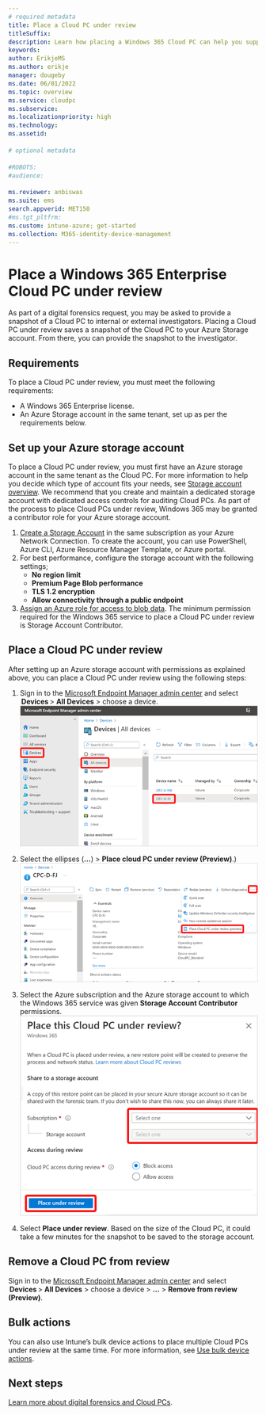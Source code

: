 ```yaml
---
# required metadata
title: Place a Cloud PC under review
titleSuffix:
description: Learn how placing a Windows 365 Cloud PC can help you support digital forensics.
keywords:
author: ErikjeMS  
ms.author: erikje
manager: dougeby
ms.date: 06/01/2022
ms.topic: overview
ms.service: cloudpc
ms.subservice:
ms.localizationpriority: high
ms.technology:
ms.assetid: 

# optional metadata

#ROBOTS:
#audience:

ms.reviewer: anbiswas    
ms.suite: ems
search.appverid: MET150
#ms.tgt_pltfrm:
ms.custom: intune-azure; get-started
ms.collection: M365-identity-device-management
---
```


# Place a Windows 365 Enterprise Cloud PC under review

As part of a digital forensics request, you may be asked to provide a snapshot of a Cloud PC to internal or external investigators. Placing a Cloud PC under review saves a snapshot of the Cloud PC to your Azure Storage account. From there, you can provide the snapshot to the investigator.

## Requirements

To place a Cloud PC under review, you must meet the following requirements:

- A Windows 365 Enterprise license.
- An Azure Storage account in the same tenant, set up as per the requirements below.

## Set up your Azure storage account

To place a Cloud PC under review, you must first have an Azure storage account in the same tenant as the Cloud PC. For more information to help you decide which type of account fits your needs, see [Storage account overview](/azure/storage/common/storage-account-overview). We recommend that you create and maintain a dedicated storage account with dedicated access controls for auditing Cloud PCs.
As part of the process to place Cloud PCs under review, Windows 365 may be granted a contributor role for your Azure storage account.

1. [Create a Storage Account](/azure/storage/common/storage-account-create) in the same subscription as your Azure Network Connection. To create the account, you can use PowerShell, Azure CLI, Azure Resource Manager Template, or Azure portal.
2. For best performance, configure the storage account with the following settings;
    - **No region limit**
    - **Premium Page Blob performance**
    - **TLS 1.2 encryption**
    - **Allow connectivity through a public endpoint**
3. [Assign an Azure role for access to blob data](/azure/storage/blobs/assign-azure-role-data-access). The minimum permission required for the Windows 365 service to place a Cloud PC under review is Storage Account Contributor.

## Place a Cloud PC under review

After setting up an Azure storage account with permissions as explained above, you can place a Cloud PC under review using the following steps:

1. Sign in to the [Microsoft Endpoint Manager admin center](https://go.microsoft.com/fwlink/?linkid=2109431) and select  **Devices** > **All Devices** > choose a device.
    ![Screenshot of choose a device](./media/place-cloud-pc-under-review/choose-device.png)
    
2. Select the ellipses (**…**) > **Place cloud PC under review (Preview)**.)
    ![Screenshot of place a Cloud PC under review](./media/place-cloud-pc-under-review/place-cloud-pc-under-review.png)
    
3. Select the Azure subscription and the Azure storage account to which the Windows 365 service was given **Storage Account Contributor** permissions.
    ![Screenshot of choose a subscription and storage](./media/place-cloud-pc-under-review/subscription-storage.png)
    
4. Select **Place under review**. Based on the size of the Cloud PC, it could take a few minutes for the snapshot to be saved to the storage account.

## Remove a Cloud PC from review

Sign in to the [Microsoft Endpoint Manager admin center](https://go.microsoft.com/fwlink/?linkid=2109431) and select  **Devices** > **All Devices** > choose a device > **…** > **Remove from review (Preview)**.

## Bulk actions

You can also use Intune’s bulk device actions to place multiple Cloud PCs under review at the same time. For more information, see [Use bulk device actions]( /mem/intune/remote-actions/bulk-device-actions).

## Next steps
[Learn more about digital forensics and Cloud PCs](digital-forensics.md).
